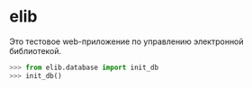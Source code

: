 elib
====

Это тестовое web-приложение по управлению электронной библиотекой.

```python
>>> from elib.database import init_db
>>> init_db()
```

